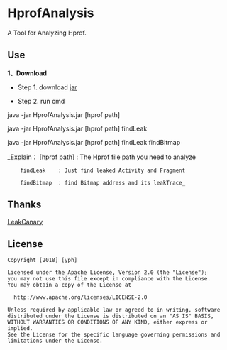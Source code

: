 HprofAnalysis
============

A Tool for Analyzing Hprof.

Use
--------
__1、Download__

* Step 1. download [jar](https://github.com/qq542391099/HprofAnalysis/raw/master/jar/HprofAnalysis.jar)

* Step 2. run cmd

java -jar HprofAnalysis.jar [hprof path]

java -jar HprofAnalysis.jar [hprof path] findLeak

java -jar HprofAnalysis.jar [hprof path] findLeak findBitmap


_Explain：
        [hprof path] : The Hprof file path you need to analyze

        findLeak    : Just find leaked Activity and Fragment

        findBitmap  : find Bitmap address and its leakTrace_

Thanks
--------

  [LeakCanary](https://github.com/square/leakcanary)
  
 License
 -------
    Copyright [2018] [yph]
 
    Licensed under the Apache License, Version 2.0 (the "License");
    you may not use this file except in compliance with the License.
    You may obtain a copy of the License at
 
      http://www.apache.org/licenses/LICENSE-2.0
 
    Unless required by applicable law or agreed to in writing, software
    distributed under the License is distributed on an "AS IS" BASIS,
    WITHOUT WARRANTIES OR CONDITIONS OF ANY KIND, either express or implied.
    See the License for the specific language governing permissions and
    limitations under the License.
 
